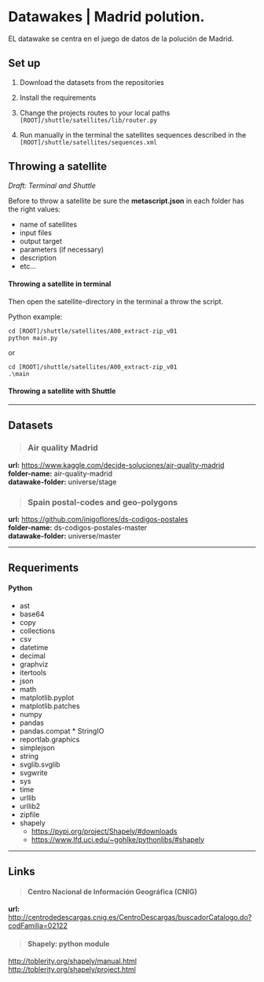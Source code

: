 # Datawakes | Madrid polution.

EL datawake se centra en el juego de datos de la polución de Madrid.

## Set up

1. Download the datasets from the repositories

2. Install the requirements

3. Change the projects routes to your local paths
`[ROOT]/shuttle/satellites/lib/router.py`  

4. Run manually in the terminal the satellites sequences described in the  
 `[ROOT]/shuttle/satellites/sequences.xml`


## Throwing a satellite
*Draft: Terminal and Shuttle*

Before to throw a satellite be sure the **metascript.json** in each folder has the right values:  
* name of satellites
* input files
* output target
* parameters (if necessary)
* description
* etc...



#### Throwing a satellite in terminal
Then open the satellite-directory in the terminal a throw the script.

Python example:
 ```
cd [ROOT]/shuttle/satellites/A00_extract-zip_v01
python main.py
 ```
or
 ```
cd [ROOT]/shuttle/satellites/A00_extract-zip_v01
.\main
 ```

#### Throwing a satellite with Shuttle

---

## Datasets

> ### Air quality Madrid
**url:** https://www.kaggle.com/decide-soluciones/air-quality-madrid  
**folder-name:** air-quality-madrid  
**datawake-folder:** universe/stage

> ###   Spain postal-codes and geo-polygons
**url:** https://github.com/inigoflores/ds-codigos-postales   
**folder-name:** ds-codigos-postales-master  
**datawake-folder:** universe/master

---

## Requeriments

#### Python
* ast
* base64
* copy
* collections
* csv
* datetime
* decimal
* graphviz
* itertools
* json
* math
* matplotlib.pyplot
* matplotlib.patches
* numpy
* pandas
* pandas.compat * StringIO
* reportlab.graphics
* simplejson
* string
* svglib.svglib
* svgwrite
* sys
* time
* urllib
* urllib2
* zipfile
* shapely   
  - https://pypi.org/project/Shapely/#downloads
  - https://www.lfd.uci.edu/~gohlke/pythonlibs/#shapely

---

## Links

> #### Centro Nacional de Información Geográfica (CNIG)
**url:** http://centrodedescargas.cnig.es/CentroDescargas/buscadorCatalogo.do?codFamilia=02122    

> #### Shapely: python module
http://toblerity.org/shapely/manual.html  
http://toblerity.org/shapely/project.html
